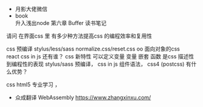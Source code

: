 - 月影大佬微信 
- book  
  升入浅出node  第六章  Buffer 读书笔记


请问  在界面css 里 有多少种方法提高css 
的编程效率和复用性

css 预编译 stylus/less/sass  normalize.css/reset.css oo 面向对象的css   
react css in js  还有谁？ css 新特性  可以定义变量
变量 嵌套 函数 是css 描述性到编程性的表现  stylus/sass 预编译，  css in js  组件语法， 
css4 (postcss) 
有什么优势？ 

css html5 专业学习 ，  
- 众成翻译 WebAssembly
  https://www.zhangxinxu.com/
